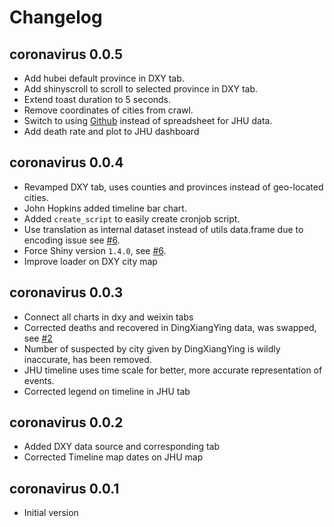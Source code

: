 # Changelog

## coronavirus 0.0.5

- Add hubei default province in DXY tab.
- Add shinyscroll to scroll to selected province in DXY tab.
- Extend toast duration to 5 seconds.
- Remove coordinates of cities from crawl.
- Switch to using [Github](https://github.com/CSSEGISandData/2019-nCoV) instead of spreadsheet for JHU data. 
- Add death rate and plot to JHU dashboard

## coronavirus 0.0.4

- Revamped DXY tab, uses counties and provinces instead of geo-located cities.
- John Hopkins added timeline bar chart.
- Added `create_script` to easily create cronjob script.
- Use translation as internal dataset instead of utils data.frame due to encoding issue see [#6](https://github.com/JohnCoene/coronavirus/issues/6).
- Force Shiny version `1.4.0`, see [#6](https://github.com/JohnCoene/coronavirus/issues/6).
- Improve loader on DXY city map

## coronavirus 0.0.3

- Connect all charts in dxy and weixin tabs
- Corrected deaths and recovered in DingXiangYing data, was swapped, see [#2](https://github.com/JohnCoene/coronavirus/issues/2)
- Number of suspected by city given by DingXiangYing is wildly inaccurate, has been removed.
- JHU timeline uses time scale for better, more accurate representation of events.
- Corrected legend on timeline in JHU tab

## coronavirus 0.0.2

- Added DXY data source and corresponding tab
- Corrected Timeline map dates on JHU map

## coronavirus 0.0.1

* Initial version
